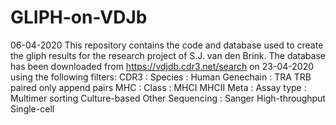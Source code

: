 # GLIPH-on-VDJb
06-04-2020
This repository contains the code and database used to create the gliph results for the research project of S.J. van den Brink.
The database has been downloaded from https://vdjdb.cdr3.net/search on 23-04-2020 using the following filters:
CDR3 :
  Species :   Human
  Genechain : TRA
              TRB
              paired only
              append pairs
MHC :
  Class : MHCI
          MHCII
Meta :
  Assay type :  Multimer sorting
                Culture-based
                Other
  Sequencing :  Sanger
                High-throughput
                Single-cell
